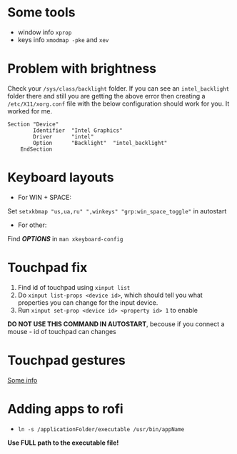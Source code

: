 # Some tools
- window info `xprop`
- keys info `xmodmap -pke` and `xev`

# Problem with brightness

Check your `/sys/class/backlight` folder. If you can see an `intel_backlight` folder there and still you are getting the above error then creating a `/etc/X11/xorg.conf` file with the below configuration should work for you. It worked for me. 

```
Section "Device"
        Identifier  "Intel Graphics" 
        Driver      "intel"
        Option      "Backlight"  "intel_backlight"
    EndSection
```
#  Keyboard layouts

- For WIN + SPACE:

Set `setxkbmap "us,ua,ru" ",winkeys" "grp:win_space_toggle"` in autostart

- For other:

Find ***OPTIONS*** in `man xkeyboard-config`

# Touchpad fix
1. Find id of touchpad using `xinput list`
2. Do `xinput list-props <device id>`, which should tell you what properties you can change for the input device.
3. Run `xinput set-prop <device id> <property id> 1` to enable

**DO NOT USE THIS COMMAND IN AUTOSTART**, becouse if you connect a mouse - id of touchpad can changes

# Touchpad gestures
[Some info](https://www.reddit.com/r/i3wm/comments/579tam/touchpad_gestures_in_i3wm/)

# Adding apps to rofi

- `ln -s /applicationFolder/executable /usr/bin/appName`

**Use FULL path to the executable file!**
